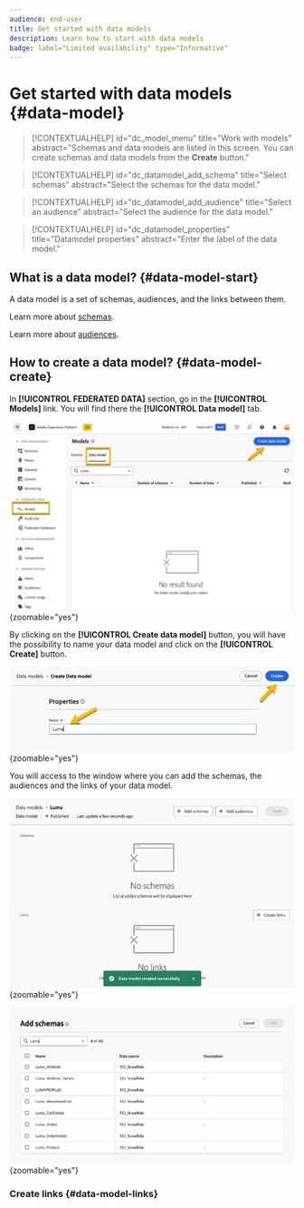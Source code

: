 ```yaml
---
audience: end-user
title: Get started with data models
description: Learn how to start with data models
badge: label="Limited availability" type="Informative"
---
```

# Get started with data models {#data-model}


>[!CONTEXTUALHELP]
>id="dc_model_menu"
>title="Work with models"
>abstract="Schemas and data models are listed in this screen. You can create schemas and data models from the **Create** button."

>[!CONTEXTUALHELP]
>id="dc_datamodel_add_schema"
>title="Select schemas"
>abstract="Select the schemas for the data model."


>[!CONTEXTUALHELP]
>id="dc_datamodel_add_audience"
>title="Select an audience"
>abstract="Select the audience for the data model."

>[!CONTEXTUALHELP]
>id="dc_datamodel_properties"
>title="Datamodel properties"
>abstract="Enter the label of the data model."


## What is a data model? {#data-model-start}

A data model is a set of schemas, audiences, and the links between them.

Learn more about [schemas](../customer/schemas.md).

Learn more about [audiences](../customer/audiences.md).

## How to create a data model? {#data-model-create}

In **[!UICONTROL FEDERATED DATA]** section, go in the **[!UICONTROL Models]** link. You will find there the **[!UICONTROL Data model]** tab.

![](assets/datamodel_create.png){zoomable="yes"}

By clicking on the **[!UICONTROL Create data model]** button, you will have the possibility to name your data model and click on the **[!UICONTROL Create]** button.

![](assets/datamodel_name.png){zoomable="yes"}

You will access to the window where you can add the schemas, the audiences and the links of your data model.

![](assets/datamodel_created.png){zoomable="yes"}

![](assets/datamodel_schemas.png){zoomable="yes"}

### Create links {#data-model-links}

